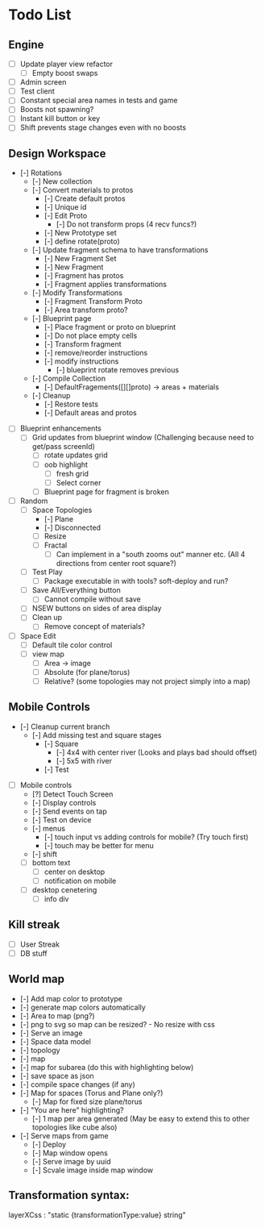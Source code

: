 # Todo List

## Engine
- [ ] Update player view refactor
  - [ ] Empty boost swaps 
- [ ] Admin screen
- [ ] Test client
- [ ] Constant special area names in tests and game 
- [ ] Boosts not spawning?
- [ ] Instant kill button or key
- [ ] Shift prevents stage changes even with no boosts 

## Design Workspace
- [-] Rotations
  - [-] New collection
  - [-] Convert materials to protos
    - [-] Create default protos
    - [-] Unique id 
    - [-] Edit Proto
      - [-] Do not transform props (4 recv funcs?)
    - [-] New Prototype set
    - [-] define rotate(proto)
  - [-] Update fragment schema to have transformations 
    - [-] New Fragment Set
    - [-] New Fragment
    - [-] Fragment has protos
    - [-] Fragment applies transformations
  - [-] Modify Transformations
    - [-] Fragment Transform Proto
    - [-] Area transform proto? 
  - [-] Blueprint page 
    - [-] Place fragment or proto on blueprint
    - [-] Do not place empty cells
    - [-] Transform fragment 
    - [-] remove/reorder instructions
    - [-] modify instructions 
      - [-] blueprint rotate removes previous 
  - [-] Compile Collection 
    - [-] DefaultFragements([][]proto) -> areas + materials
  - [-] Cleanup 
    - [-] Restore tests
    - [-] Default areas and protos
- [ ] Blueprint enhancements
  - [ ] Grid updates from blueprint window (Challenging because need to get/pass screenId)
    - [ ] rotate updates grid
    - [ ] oob highlight
      - [ ] fresh grid
      - [ ] Select corner 
    - [ ] Blueprint page for fragment is broken 
- [ ] Random
  - [ ] Space Topologies
    - [-] Plane
    - [-] Disconnected
    - [ ] Resize
    - [ ] Fractal 
      - [ ] Can implement in a "south zooms out" manner etc. (All 4 directions from center root square?)
  - [ ] Test Play 
    - [ ] Package executable in with tools? soft-deploy and run?
  - [ ] Save All/Everything button 
    - [ ] Cannot compile without save
  - [ ] NSEW buttons on sides of area display 
  - [ ] Clean up 
    - [ ] Remove concept of materials? 
- [ ] Space Edit
  - [ ] Default tile color control
  - [ ] view map
    - [ ] Area -> image 
    - [ ] Absolute (for plane/torus)
    - [ ] Relative? (some topologies may not project simply into a map)

## Mobile Controls
  - [-] Cleanup current branch
    - [-] Add missing test and square stages
      - [-] Square 
        - [-] 4x4 with center river (Looks and plays bad should offset) 
        - [-] 5x5 with river
      - [-] Test
  - [ ] Mobile controls
    - [?] Detect Touch Screen
    - [-] Display controls
    - [-] Send events on tap 
    - [-] Test on device
    - [-] menus
      - [-] touch input vs adding controls for mobile? (Try touch first)
      - [-] touch may be better for menu 
    - [-] shift 
    - [ ] bottom text 
      - [ ] center on desktop
      - [ ] notification on mobile
    - [ ] desktop cenetering
      - [ ] info div

## Kill streak
 - [ ] User Streak
 - [ ] DB stuff 

## World map
- [-] Add map color to prototype
 - [-] generate map colors automatically
- [-] Area to map (png?)
 - [-] png to svg so map can be resized? - No resize with css
- [-] Serve an image
- [-] Space data model 
 - [-] topology
 - [-] map
 - [-] map for subarea (do this with highlighting below)
 - [-] save space as json 
  - [-] compile space changes (if any) 
- [-] Map for spaces (Torus and Plane only?)
  - [-] Map for fixed size plane/torus
- [-] "You are here" highlighting? 
  - [-] 1 map per area generated (May be easy to extend this to other topologies like cube also)
- [-] Serve maps from game
  - [-] Deploy 
  - [-] Map window opens 
  - [-] Serve image by uuid
  - [-] Scvale image inside map window 

  


## Transformation syntax:
layerXCss : "static {transformationType:value} string"


 
